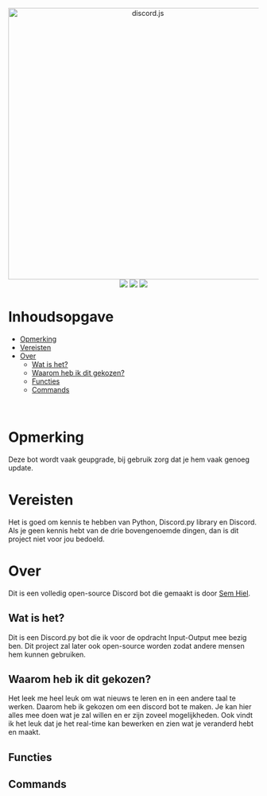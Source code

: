<!-- Contents -->
<div align="center">
<br />
<img src="https://discordpy.readthedocs.io/en/stable/_images/snake_dark.svg" width="546" alt="discord.js" />
<br />
<img  src="https://img.shields.io/github/stars/SemHiel/Mediacollege-Bot?style=for-the-badge">
<img src="https://img.shields.io/github/forks/SemHiel/Mediacollege-Bot?label=uses%2Fcontrubutions&style=for-the-badge">
<img src="https://img.shields.io/github/license/SemHiel/Mediacollege-Bot?style=for-the-badge">
</div>

# Inhoudsopgave

- [Opmerking](#opmerking)
- [Vereisten](#Vereisten)
- [Over](#Over)
  - [Wat is het?](#Wat-is-het?)
  - [Waarom heb ik dit gekozen?](#Waarom-heb-ik-dit-gekozen?)
  - [Functies](#Functies)
  - [Commands](#Commands)

<!-- About -->
<br />

# Opmerking

Deze bot wordt vaak geupgrade, bij gebruik zorg dat je hem vaak genoeg update.

# Vereisten

Het is goed om kennis te hebben van Python, Discord.py library en Discord. Als je geen kennis hebt van de drie bovengenoemde dingen, dan is dit project niet voor jou bedoeld.

# Over

Dit is een volledig open-source Discord bot die gemaakt is door [Sem Hiel](https://github.com/SemHiel).

## Wat is het?

Dit is een Discord.py bot die ik voor de opdracht Input-Output mee bezig ben. Dit project zal later ook open-source worden zodat andere mensen hem kunnen gebruiken.

## Waarom heb ik dit gekozen?

Het leek me heel leuk om wat nieuws te leren en in een andere taal te werken. Daarom heb ik gekozen om een discord bot te maken. Je kan hier alles mee doen wat je zal willen en er zijn zoveel mogelijkheden. Ook vindt ik het leuk dat je het real-time kan bewerken en zien wat je veranderd hebt en maakt.

## Functies

## Commands

